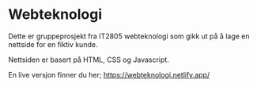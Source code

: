 # Webteknologi

Dette er gruppeprosjekt fra IT2805 webteknologi som gikk ut på å lage en nettside for en fiktiv kunde. 

Nettsiden er basert på HTML, CSS og Javascript.

En live versjon finner du her; https://webteknologi.netlify.app/


